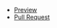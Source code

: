   - [Preview](https://Tsekhmister.github.io/my-project/)
  - [Pull Request](https://github.com/Tsekhmister/my-project/pull/1/files)